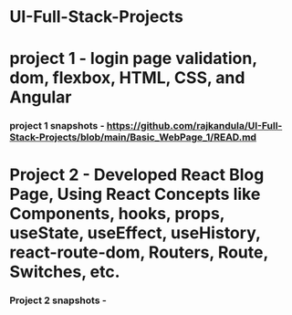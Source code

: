 # UI-Full-Stack-Projects

# project 1 - login page validation, dom, flexbox, HTML, CSS, and Angular
### project 1 snapshots - https://github.com/rajkandula/UI-Full-Stack-Projects/blob/main/Basic_WebPage_1/READ.md

# Project 2 - Developed React Blog Page, Using React Concepts like Components, hooks, props, useState, useEffect, useHistory, react-route-dom, Routers, Route, Switches, etc.
### Project 2 snapshots -
